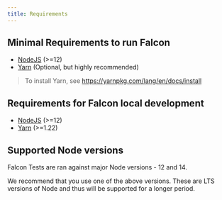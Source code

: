 ```yaml
---
title: Requirements
---
```


## Minimal Requirements to run Falcon

- [NodeJS](https://nodejs.org) (>=12)
- [Yarn](https://yarnpkg.com) (Optional, but highly recommended)

> To install Yarn, see https://yarnpkg.com/lang/en/docs/install

## Requirements for Falcon local development

- [NodeJS](https://nodejs.org) (>=12)
- [Yarn](https://yarnpkg.com) (>=1.22)

## Supported Node versions

Falcon Tests are ran against major Node versions - 12 and 14.

We recommend that you use one of the above versions. These are LTS versions of Node and thus will be supported for a longer period.
